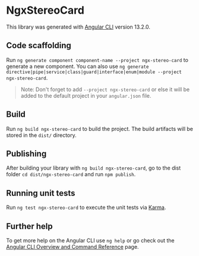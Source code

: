 # NgxStereoCard

This library was generated with [Angular CLI](https://github.com/angular/angular-cli) version 13.2.0.

## Code scaffolding

Run `ng generate component component-name --project ngx-stereo-card` to generate a new component. You can also use `ng generate directive|pipe|service|class|guard|interface|enum|module --project ngx-stereo-card`.
> Note: Don't forget to add `--project ngx-stereo-card` or else it will be added to the default project in your `angular.json` file. 

## Build

Run `ng build ngx-stereo-card` to build the project. The build artifacts will be stored in the `dist/` directory.

## Publishing

After building your library with `ng build ngx-stereo-card`, go to the dist folder `cd dist/ngx-stereo-card` and run `npm publish`.

## Running unit tests

Run `ng test ngx-stereo-card` to execute the unit tests via [Karma](https://karma-runner.github.io).

## Further help

To get more help on the Angular CLI use `ng help` or go check out the [Angular CLI Overview and Command Reference](https://angular.io/cli) page.
